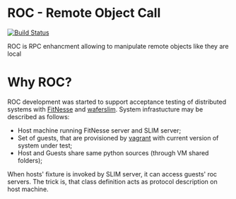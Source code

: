 ROC - Remote Object Call
========================

[![Build Status](https://travis-ci.org/peterdemin/python-roc.png?branch=master)](https://travis-ci.org/peterdemin/python-roc)

ROC is RPC enhancment allowing to manipulate
remote objects like they are local

Why ROC?
========
ROC development was started to support acceptance testing
of distributed systems with [FitNesse](http://fitnesse.org)
and [waferslim](https://github.com/peterdemin/waferslim).
System infrastucture may be described as follows:

* Host machine running FitNesse server and SLIM server;
* Set of guests, that are provisioned by [vagrant](http://vagrantup.com) with current version of system under test;
* Host and Guests share same python sources (through VM shared folders);

When hosts' fixture is invoked by SLIM server, it can access guests' roc servers.
The trick is, that class definition acts as protocol description on host machine.
